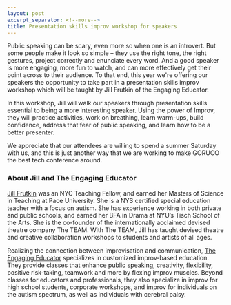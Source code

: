```yaml
---
layout: post
excerpt_separator: <!--more-->
title: Presentation skills improv workshop for speakers
---
```


<p>
  Public speaking can be scary, even more so when one is an introvert.
  But some people make it look so simple – they use the right tone,
  the right gestures, project correctly and enunciate every word.
  And a good speaker is more engaging, more fun to watch, and can more
  effectively get their point across to their audience.
  To that end, this year we're offering our speakers the opportunity
  to take part in a presentation skills improv workshop
  which will be taught by Jill Frutkin of the Engaging Educator.</p>

<!--more-->

<p>
  In this workshop, Jill will walk our speakers through presentation skills
  essential to being a more interesting speaker.
  Using the power of Improv, they will practice activities, work on breathing, learn warm-ups,
  build confidence, address that fear of public speaking,
  and learn how to be a better presenter.</p>

<p>
  We appreciate that our attendees are willing to spend
  a summer Saturday with us, and this is just another way that
  we are working to make GORUCO the best tech conference around.</p>

<h3>About Jill and The Engaging Educator</h3>

<p>
  <a href="http://www.jillfrutkin.com/">Jill Frutkin</a> was an NYC Teaching Fellow,
  and earned her Masters of Science in Teaching at Pace University.
  She is a NYS certified special education teacher with a focus on autism.
  She has experience working in both private and public schools,
  and earned her BFA in Drama at NYU’s Tisch School of the Arts.
  She is the co-founder of the internationally acclaimed
  devised theatre company The TEAM. With The TEAM,
  Jill has taught devised theatre and creative collaboration workshops
  to students and artists of all ages.</p>

<p>
  Realizing the connection between improvisation and communication,
  <a href="http://theengagingeducator.com">The Engaging Educator</a>
  specializes in customized improv-based education.
  They provide classes that enhance public speaking, creativity, flexibility,
  positive risk-taking, teamwork and more by flexing improv muscles.
  Beyond classes for educators and professionals,
  they also specialize in improv for high school students, corporate workshops,
  and improv for individuals on the autism spectrum,
  as well as individuals with cerebral palsy.</p>
